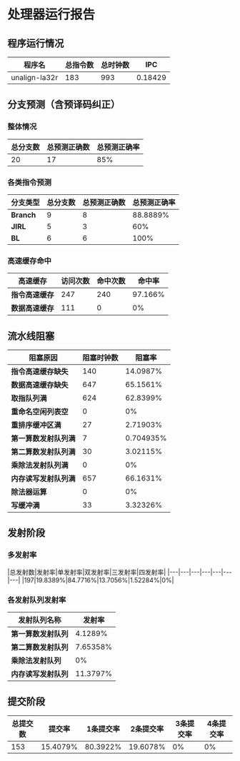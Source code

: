 # 处理器运行报告
## 程序运行情况
|程序名|总指令数|总时钟数|IPC|
|---|---|---|---|
|unalign-la32r|183|993|0.18429|

## 分支预测（含预译码纠正）
### 整体情况
|总分支数|总预测正确数|总预测正确率|
|---|---|---|
|20|17|85%|

### 各类指令预测
|分支类型|总分支数|总预测正确数|总预测正确率|
|---|---|---|---|
|**Branch**| 9 | 8 | 88.8889%|
|**JIRL**| 5 | 3 | 60%|
|**BL**| 6 | 6 | 100%|

### 高速缓存命中
|高速缓存|访问次数|命中次数|命中率|
|---|---|---|---|
|**指令高速缓存**| 247 | 240 | 97.166%|
|**数据高速缓存**| 111 | 0 | 0%|
## 流水线阻塞
|阻塞原因|阻塞时钟数|阻塞率|
|---|---|---|
|**指令高速缓存缺失**| 140 | 14.0987%|
|**数据高速缓存缺失**| 647 | 65.1561%|
|**取指队列满**| 624 | 62.8399%|
|**重命名空闲列表空**|0 | 0%|
|**重排序缓冲区满**|27 | 2.71903%|
|**第一算数发射队列满**|7 | 0.704935%|
|**第二算数发射队列满**|30 | 3.02115%|
|**乘除法发射队列满**|0 | 0%|
|**内存读写发射队列满**|657 | 66.1631%|
|**除法器运算**|0 | 0%|
|**写缓冲满**|33 | 3.32326%|

## 发射阶段
### 多发射率
|总发射数|发射率|单发射率|双发射率|三发射率|四发射率|
|---|---|---|---|---|---|---|
|197|19.8389%|84.7716%|13.7056%|1.52284%|0%|

### 各发射队列发射率
|发射队列名称|发射率|
|---|---|
|**第一算数发射队列**|4.1289%|
|**第二算数发射队列**|7.65358%|
|**乘除法发射队列**|0%|
|**内存读写发射队列**|11.3797%|

## 提交阶段
|总提交数|提交率|1条提交率|2条提交率|3条提交率|4条提交率|
|---|---|---|---|---|---|
|153|15.4079%|80.3922%|19.6078%|0%|0%|

